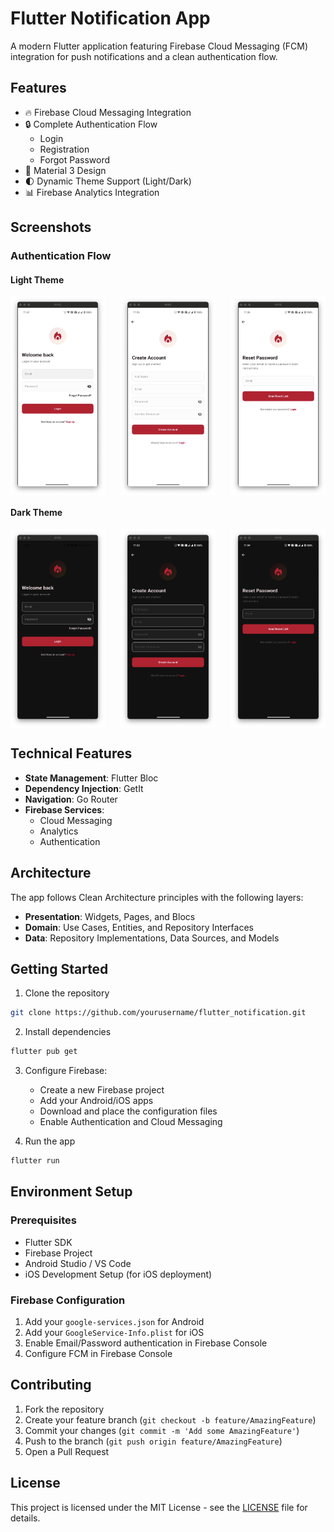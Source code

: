 # Flutter Notification App

A modern Flutter application featuring Firebase Cloud Messaging (FCM) integration for push
notifications and a clean authentication flow.

## Features

- 🔥 Firebase Cloud Messaging Integration
- 🔒 Complete Authentication Flow
    - Login
    - Registration
    - Forgot Password
- 🎨 Material 3 Design
- 🌓 Dynamic Theme Support (Light/Dark)
- 📊 Firebase Analytics Integration

## Screenshots

### Authentication Flow

#### Light Theme
<div style="display: flex; justify-content: space-between;">
  <img src="screenshots/android/light/android_ss_light_01.png" width="30%" alt="Login Screen - Light">
  <img src="screenshots/android/light/android_ss_light_02.png" width="30%" alt="Registration Screen - Light">
  <img src="screenshots/android/light/android_ss_light_03.png" width="30%" alt="Forgot Password Screen - Light">
</div>

#### Dark Theme

<div style="display: flex; justify-content: space-between;">
  <img src="screenshots/android/dark/android_ss_dark_01.png" width="30%" alt="Login Screen - Dark">
  <img src="screenshots/android/dark/android_ss_dark_02.png" width="30%" alt="Registration Screen - Dark">
  <img src="screenshots/android/dark/android_ss_dark_03.png" width="30%" alt="Forgot Password Screen - Dark">
</div>

## Technical Features

- **State Management**: Flutter Bloc
- **Dependency Injection**: GetIt
- **Navigation**: Go Router
- **Firebase Services**:
    - Cloud Messaging
    - Analytics
    - Authentication

## Architecture

The app follows Clean Architecture principles with the following layers:

- **Presentation**: Widgets, Pages, and Blocs
- **Domain**: Use Cases, Entities, and Repository Interfaces
- **Data**: Repository Implementations, Data Sources, and Models

## Getting Started

1. Clone the repository

```bash
git clone https://github.com/yourusername/flutter_notification.git
```

2. Install dependencies

```bash
flutter pub get
```

3. Configure Firebase:
    - Create a new Firebase project
    - Add your Android/iOS apps
    - Download and place the configuration files
    - Enable Authentication and Cloud Messaging

4. Run the app

```bash
flutter run
```

## Environment Setup

### Prerequisites

- Flutter SDK
- Firebase Project
- Android Studio / VS Code
- iOS Development Setup (for iOS deployment)

### Firebase Configuration

1. Add your `google-services.json` for Android
2. Add your `GoogleService-Info.plist` for iOS
3. Enable Email/Password authentication in Firebase Console
4. Configure FCM in Firebase Console

## Contributing

1. Fork the repository
2. Create your feature branch (`git checkout -b feature/AmazingFeature`)
3. Commit your changes (`git commit -m 'Add some AmazingFeature'`)
4. Push to the branch (`git push origin feature/AmazingFeature`)
5. Open a Pull Request

## License

This project is licensed under the MIT License - see the [LICENSE](LICENSE) file for details.

